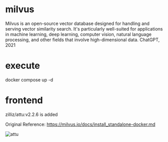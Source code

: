 # milvus

Milvus is an open-source vector database designed for handling and serving vector similarity search. It's particularly well-suited for applications in machine learning, deep learning, computer vision, natural language processing, and other fields that involve high-dimensional data.
ChatGPT, 2021

# execute
docker compose up -d

# frontend
zilliz/attu:v2.2.6 is added

Original Reference: https://milvus.io/docs/install_standalone-docker.md

![attu](https://github.com/oktay-be/milvus/assets/55450535/ca329a67-60ae-465e-862a-65bbf608fd0d)
